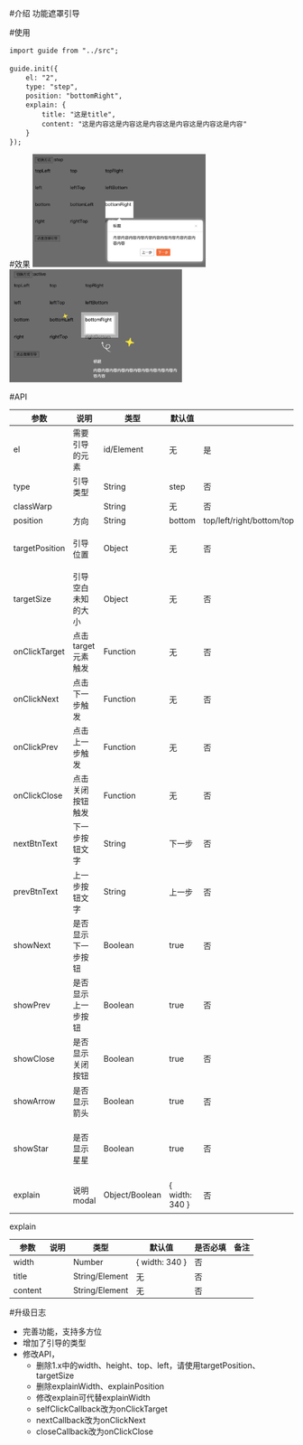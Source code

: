 #介绍
功能遮罩引导

#使用
```
import guide from "../src";

guide.init({
    el: "2",
    type: "step",
    position: "bottomRight",
    explain: {
        title: "这是title",
        content: "这是内容这是内容这是内容这是内容这是内容这是内容"
    }
});
```

#效果
<img src="/img/1.png"  height="200"/>
<img src="img/2.png"  height="200"/>

#API


参数  | 说明 | 类型 | 默认值 | 是否必填 | 备注
---- |----- | ----|------ | ------- | ----
el   | 需要引导的元素 | id/Element | 无 | 是 | 
type   | 引导类型 | String | step | 否 | 
classWarp |  | String | 无 | 否 | 
position | 方向 | String | bottom | top/left/right/bottom/topLeft/topRight/bottomLeft/bottomRight/leftTop/leftBottom/rightTop/rightBottom | 
targetPosition | 引导位置 | Object | 无 | 否 | {top: 100, left: 100}
targetSize | 引导空白未知的大小 | Object | 无 | 否 | {width: 100, height: 100}
onClickTarget | 点击target元素触发 | Function | 无 | 否 |
onClickNext | 点击下一步触发 | Function | 无 | 否 | 
onClickPrev | 点击上一步触发 | Function | 无 | 否 | 
onClickClose | 点击关闭按钮触发 | Function | 无 | 否 | 
nextBtnText | 下一步按钮文字 | String | 下一步 | 否 | 
prevBtnText | 上一步按钮文字 | String | 上一步 | 否 | 
showNext | 是否显示下一步按钮 | Boolean | true | 否 | 
showPrev | 是否显示上一步按钮 | Boolean | true | 否 | 
showClose | 是否显示关闭按钮 | Boolean | true | 否 | 
showArrow | 是否显示箭头 | Boolean | true | 否 | 
showStar | 是否显示星星 | Boolean | true | 否 | 只在active有效，step没有星星
explain | 说明modal | Object/Boolean | { width: 340 } | 否 | false的时候不显示


explain


参数  | 说明 | 类型 | 默认值 | 是否必填 | 备注
---- |----- | ----|------ | ------- | ----
width |  | Number | { width: 340 } | 否 | 
title |  | String/Element | 无 | 否 | 
content |  | String/Element | 无 | 否 | 

#升级日志
* 完善功能，支持多方位
* 增加了引导的类型
* 修改API，
    * 删除1.x中的width、height、top、left，请使用targetPosition、targetSize
    * 删除explainWidth、explainPosition
    * 修改explain可代替explainWidth
    * selfClickCallback改为onClickTarget
    * nextCallback改为onClickNext
    * closeCallback改为onClickClose

